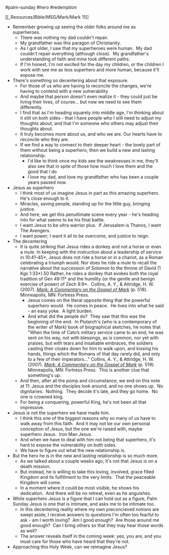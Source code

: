 #palm-sunday #hero #redemption 

[[_Resources/Bible/MSG/Mark/Mark 11]]

* Remember growing up seeing the older folks around me as superheroes.
	* There was nothing my dad couldn't repair.
	* My grandfather was this paragon of Christianity. 
	* As I got older, I saw that my superheroes were human.  My dad couldn't repair everything (although close).  My grandfather's understanding of faith and mine took different paths.
	* If I'm honest, I'm not excited for the day my children, or the children I work with see me as less superhero and more human, because it'll expose me. 
* There's something so decentering about that exposure.
	* For those of us who are having to reconcile the changes, we're having to contend with a new vulnerability
	* And maybe that person doesn't even realize it - they could just be living their lives, of course... but now we need to see them differently.
	* I find that as I'm heading squarely into middle age, I'm thinking about it still on both sides - that I have people who I still need to adjust my thoughts about, and that I'm someone who others may adjust their thoughts about.
	* It truly becomes more about us, and who we are. Our hearts have to reconcile who they are.
	* If we find a way to connect to their deeper heart - the lovely part of them without being a superhero, then we build a new and lasting relationship.
		* I'd like to think once my kids see the weaknesses in me, they'll also see that in spite of those how much I love them and the good that I do
		* I love my dad, and love my grandfather who has been a couple years passed now.
* Jesus as superhero
	* I think most of us imagine Jesus in part as this amazing superhero.  He's close enough to it.
	* Miracles, saving people, standing up for the little guy, bringing justice.
	* And here, we get this penultimate scene every year - he's heading into for what seems to be his final battle.
	* I want Jesus to be ultra warrior plus.  If Jerusalem is Thanos, I want The Avengers. 
	* I want power; I want it all to be overcome, and justice to reign.
* The decentering
	* It is quite striking that Jesus rides a donkey and not a horse or even a mule. In keeping with the instruction about a leadership of service in 10:41–45\*, Jesus does not ride a horse or in a chariot, as a Roman celebrating a triumph would. Nor does he ride a mule to recall the narrative about the succession of Solomon to the throne of David (1 Kgs 1:33\*).50 Rather, he rides a donkey that evokes both the royal tradition of Gen 49:11\* and the humility (or the gentle and benign exercise of power) of Zech 9:9\*.  Collins, A. Y., & Attridge, H. W. (2007). _[Mark: A Commentary on the Gospel of Mark](https://ref.ly/logosres/hrmneia62mk?ref=Bible.Mk11.2-3&off=1832&ctx=he+crowd+in+v.+10*.%0a~It+is+quite+striking)_ (p. 518). Minneapolis, MN: Fortress Press.
		* Jesus comes on the literal opposite thing that the powerful superhero would.  He comes in peace.  He lives into what he said - an easy yoke.  A light burden.
		* And what did the people do?  They saw that this was the beginning of the end.  In Plutarch's (who is a contemporary of the writer of Mark) book of biographical sketches, he notes that "When the time of Cato’s military service came to an end, he was sent on his way, not with blessings, as is common, nor yet with praises, but with tears and insatiable embraces, the soldiers casting their cloaks down for him to walk upon, and kissing his hands, things which the Romans of that day rarely did, and only to a few of their imperators..." Collins, A. Y., & Attridge, H. W. (2007). _[Mark: A Commentary on the Gospel of Mark](https://ref.ly/logosres/hrmneia62mk?ref=Bible.Mk11.7-8&off=504&ctx=an+culture+as+well:%0a~When+the+time+of+Cat)_ (p. 519). Minneapolis, MN: Fortress Press.  This is another clue that something's up.
	* And then, after all the pomp and circumstance, we end on this note at 11: Jesus and the disciples look around, and no one shows up.  No dignitaries.  Nothing.  They decide it's late, and they go home.  No one is crowned king.
	* For being a conquering, powerful King, he's not been all that impressive.
* Jesus is not the superhero we have made him.
	* I think this one of the biggest reasons why so many of us have to walk away from this faith.  And it may not be our own personal conception of Jesus, but the one we're raised with, maybe superhero Jesus.  Iron Man Jesus.
	* And when we have to deal with him not being that superhero, it's hard to expose the vulnerability on both sides.
	* We have to figure out what the new relationship is.
* But the hero he is in the new and lasting relationship is so much more.
	* As we talked about a couple weeks ago, it's not that Jesus is on a death mission.
	* But instead, he is willing to take this loving, involved, grace filled Kingdom and its fulfillment to the very limits.  That the peaceable Kingdom will come. 
	* In a moment where it could be most visible, he shows his dedication.  And there will be no retreat, even as he anguishes.
* While superhero Jesus is a figure that I can hold out as a figure, Palm Sunday Jesus is one that is intimate, and asks me to be intimate too. 
	* In this decentering reality where my own preconcieved notions are swept aside, I receive answers to questions I'm often too fearful to ask - am I worth loving?  Am I good enough?  Are those around me good enough?  Can I bring others so that they may hear those words as well? 
	* The answer reveals itself in the coming week: yes, you are, and you must care for those who have heard that they're not.
* Approaching this Holy Week, can we reimagine Jesus?